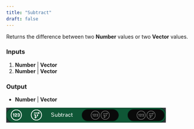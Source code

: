 ```yaml
---
title: "Subtract"
draft: false
---
```

Returns the difference between two **Number** values or two **Vector** values.
### Inputs
1. **Number** | **Vector**
2. **Number** | **Vector**
### Output
-   **Number** | **Vector**

![Subtract](https://raw.githubusercontent.com/battlefield-portal-community/Image-CDN/main/portal_blocks/Subtract.png)